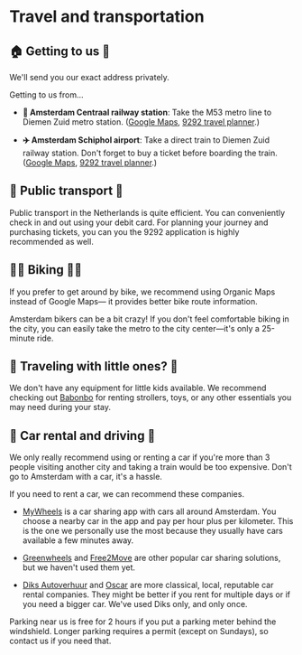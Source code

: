 # Travel and transportation

## 🏠 Getting to us 🏢

We'll send you our exact address privately.

Getting to us from...

- **🚂 Amsterdam Centraal railway station**:
Take the M53 metro line to Diemen Zuid metro station.
([Google Maps](https://maps.app.goo.gl/SJqtHBJEKsTMFkUe7), [9292 travel planner](https://9292.nl/en/journeyadvice/amsterdam_metrostation-centraal-station/diemen_metrostation-diemen-zuid/departure/).)

- **✈️ Amsterdam Schiphol airport**:
Take a direct train to Diemen Zuid railway station.
Don't forget to buy a ticket before boarding the train.
([Google Maps](https://maps.app.goo.gl/okQHbRyZrHwd55Hx5), [9292 travel planner](https://9292.nl/en/journeyadvice/station-schiphol-airport/station-diemen-zuid/departure/).)

## 🚃 Public transport 🚋

Public transport in the Netherlands is quite efficient.
You can conveniently check in and out using your debit card.
For planning your journey and purchasing tickets, you can you the 9292 application is highly recommended as well.

## 🚴‍♂️ Biking 🚴‍♀️

If you prefer to get around by bike, we recommend using Organic Maps instead of Google Maps—    it provides better bike route information.

Amsterdam bikers can be a bit crazy!
If you don't feel comfortable biking in the city,
you can easily take the metro to the city center—it's only a 25-minute ride.

## 👼 Traveling with little ones? 🧸

We don't have any equipment for little kids available.
We recommend checking out [Babonbo](https://www.babonbo.com/en/search/amsterdam/NL)
for renting strollers, toys, or any other essentials you may need during your stay.

## 🚗 Car rental and driving 🚓

We only really recommend using or renting a car if you're more than 3 people visiting another city
and taking a train would be too expensive.
Don't go to Amsterdam with a car, it's a hassle.

If you need to rent a car, we can recommend these companies.

- [MyWheels](https://mywheels.nl/en)
is a car sharing app with cars all around Amsterdam.
You choose a nearby car in the app and pay per hour plus per kilometer.
This is the one we personally use the most because they usually have cars available a few minutes away.

- [Greenwheels](https://www.greenwheels.nl/en-us)
and [Free2Move](https://www.free2move.com/nl/en/car-sharing/amsterdam/)
are other popular car sharing solutions, but we haven't used them yet.

- [Diks Autoverhuur](https://diks.net/en)
and [Oscar](https://oscar.nl/en/locations/diemen)
are more classical, local, reputable car rental companies.
They might be better if you rent for multiple days or if you need a bigger car.
We've used Diks only, and only once.

Parking near us is free for 2 hours if you put a parking meter behind the windshield.
Longer parking requires a permit (except on Sundays), so contact us if you need that.
